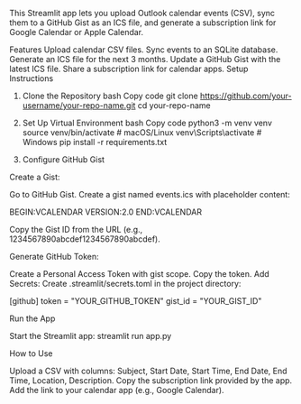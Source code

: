 This Streamlit app lets you upload Outlook calendar events (CSV), sync them to a GitHub Gist as an ICS file, and generate a subscription link for Google Calendar or Apple Calendar.

Features
Upload calendar CSV files.
Sync events to an SQLite database.
Generate an ICS file for the next 3 months.
Update a GitHub Gist with the latest ICS file.
Share a subscription link for calendar apps.
Setup Instructions

1. Clone the Repository
bash
Copy code
git clone https://github.com/your-username/your-repo-name.git
cd your-repo-name

2. Set Up Virtual Environment
bash
Copy code
python3 -m venv venv
source venv/bin/activate  # macOS/Linux
venv\Scripts\activate     # Windows
pip install -r requirements.txt

3. Configure GitHub Gist

Create a Gist:

Go to GitHub Gist.
Create a gist named events.ics with placeholder content:

BEGIN:VCALENDAR
VERSION:2.0
END:VCALENDAR

Copy the Gist ID from the URL (e.g., 1234567890abcdef1234567890abcdef).

Generate GitHub Token:

Create a Personal Access Token with gist scope.
Copy the token.
Add Secrets: Create .streamlit/secrets.toml in the project directory:

[github]
token = "YOUR_GITHUB_TOKEN"
gist_id = "YOUR_GIST_ID"

Run the App

Start the Streamlit app: streamlit run app.py

How to Use

Upload a CSV with columns:
Subject, Start Date, Start Time, End Date, End Time, Location, Description.
Copy the subscription link provided by the app.
Add the link to your calendar app (e.g., Google Calendar).
